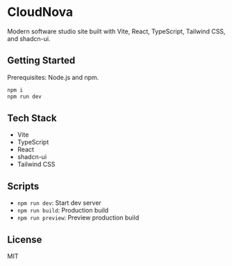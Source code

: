 # CloudNova

Modern software studio site built with Vite, React, TypeScript, Tailwind CSS, and shadcn-ui.

## Getting Started

Prerequisites: Node.js and npm.

```sh
npm i
npm run dev
```

## Tech Stack

- Vite
- TypeScript
- React
- shadcn-ui
- Tailwind CSS

## Scripts

- `npm run dev`: Start dev server
- `npm run build`: Production build
- `npm run preview`: Preview production build

## License

MIT
